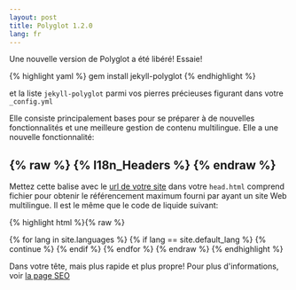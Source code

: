 ```yaml
---
layout: post
title: Polyglot 1.2.0
lang: fr
---
```

Une nouvelle version de Polyglot a été libéré! Essaie!

{% highlight yaml %}
gem install jekyll-polyglot
{% endhighlight %}

et la liste `jekyll-polyglot` parmi vos pierres précieuses figurant dans votre `_config.yml`

Elle consiste principalement bases pour se préparer à de nouvelles fonctionnalités et une meilleure gestion de contenu multilingue. Elle a une nouvelle fonctionnalité:

## {% raw %} {% I18n_Headers %} {% endraw %}

Mettez cette balise avec le [url de votre site](https://github.com/untra/polyglot/blob/site/_includes/head.html#L6) dans votre `head.html` comprend fichier pour obtenir le référencement maximum fourni par ayant un site Web multilingue. Il est le même que le code de liquide suivant:

{% highlight html %}{% raw %}
<meta http-equiv="Content-Language" content="{{site.active_lang}}">
<link rel="alternate"
      hreflang="{{site.default_lang}}"
      href="http://yoursite.com{{page.permalink}}" />
{% for lang in site.languages %}
{% if lang == site.default_lang %}
  {% continue %}
{% endif %}
<link rel="alternate"
    hreflang="{{lang}}"
    href="http://yoursite.com/{{lang}}{{page.permalink}}" />
{% endfor %}
{% endraw %}
{% endhighlight %}

Dans votre tête, mais plus rapide et plus propre! Pour plus d'informations, voir [la page SEO](/seo)
